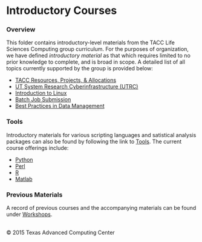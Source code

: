 # Introductory Courses

### Overview

This folder contains introductory-level materials from the TACC Life Sciences Computing group curriculum. For the purposes of organization, we have defined *introductory material* as that which requires limited to no prior knowledge to complete, and is broad in scope. A detailed list of all topics currently supported by the group is provided below:

* [TACC Resources, Projects, &amp; Allocations](TACC)
* [UT System Research Cyberinfrastructure \(UTRC\)](UTRC)
* [Introduction to Linux](~/IntroToLinux)
* [Batch Job Submission](JobSubmission)
* [Best Practices in Data Management](DataManagement)

### Tools

Introductory materials for various scripting languages and satistical analysis packages can also be found by following the link to [Tools](Tools). The current course offerings include:

* [Python](Tools/Python)
* [Perl](Tools/Perl)
* [R](Tools/R)
* [Matlab](Tools/Matlab)

### Previous Materials

A record of previous courses and the accompanying materials can be found under [Workshops](../Workshops).

<br>
&copy; 2015 Texas Advanced Computing Center
